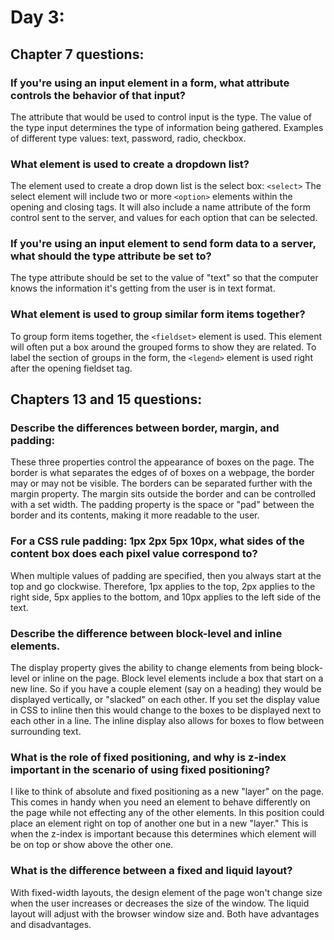 # Day 3:

## Chapter 7 questions:

### If you're using an input element in a form, what attribute controls the behavior of that input?
The attribute that would be used to control input is the type. The value of the type input determines the type of information being gathered. Examples of different type values: text, password, radio, checkbox.

### What element is used to create a dropdown list?
The element used to create a drop down list is the select box: `<select>` The select element will include two or more `<option>` elements within the opening and closing tags. It will also include a name attribute of the form control sent to the server, and values for each option that can be selected.

### If you're using an input element to send form data to a server, what should the type attribute be set to?
The type attribute should be set to the value of "text" so that the computer knows the information it's getting from the user is in text format.

### What element is used to group similar form items together?
To group form items together, the `<fieldset>` element is used. This element will often put a box around the grouped forms to show they are related. To label the section of groups in the form, the `<legend>` element is used right after the opening fieldset tag.

## Chapters 13 and 15 questions:

### Describe the differences between border, margin, and padding:
These three properties control the appearance of boxes on the page. The border is what separates the edges of of boxes on a webpage, the border may or may not be visible. The borders can be separated further with the margin property. The margin sits outside the border and can be controlled with a set width. The padding property is the space or "pad" between the border and its contents, making it more readable to the user.

### For a CSS rule padding: 1px 2px 5px 10px, what sides of the content box does each pixel value correspond to?
When multiple values of padding are specified, then you always start at the top and go clockwise. Therefore, 1px applies to the top, 2px applies to the right side, 5px applies to the bottom, and 10px applies to the left side of the text.

### Describe the difference between block-level and inline elements.
The display property gives the ability to change elements from being block-level or inline on the page. Block level elements include a box that start on a new line. So if you have a couple element (say on a heading) they would be displayed vertically, or "slacked" on each other. If you set the display value in CSS to inline then this would change to the boxes to be displayed next to each other in a line. The inline display also allows for boxes to flow between surrounding text.

### What is the role of fixed positioning, and why is z-index important in the scenario of using fixed positioning?
I like to think of absolute and fixed positioning as a new "layer" on the page. This comes in handy when you need an element to behave differently on the page while not effecting any of the other elements. In this position could place an element right on top of another one but in a new "layer." This is when the z-index is important because this determines which element will be on top or show above the other one.

### What is the difference between a fixed and liquid layout?
With fixed-width layouts, the design element of the page won't change size when the user increases or decreases the size of the window. The liquid layout will adjust with the browser window size and. Both have advantages and disadvantages.
